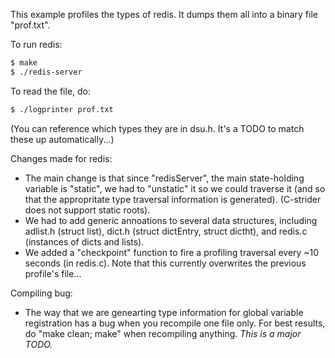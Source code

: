 This example profiles the types of redis.
It dumps them all into a binary file "prof.txt".

To run redis:
```sh
$ make
$ ./redis-server
```

To read the file, do:
```sh
$ ./logprinter prof.txt
```
(You can reference which types they are in dsu.h.  It's a TODO to match these up automatically...)


Changes made for redis:

- The main change is that since "redisServer", the main state-holding variable is "static", we had to "unstatic" it so we could traverse it (and so that the appropritate type traversal information is generated).  (C-strider does not support static roots).
- We had to add generic annoations to several data structures, including adlist.h (struct list), dict.h (struct dictEntry, struct dictht), and redis.c (instances of dicts and lists).
- We added a "checkpoint" function to fire a profiling traversal every ~10 seconds (in redis.c).  Note that this currently overwrites the previous profile's file...


Compiling bug:
- The way that we are genearting type information for global variable registration has a bug when you recompile one file only.  For best results, do "make clean; make" when recompiling anything.  *This is a major TODO.*

